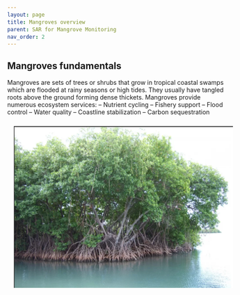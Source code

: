 ```yaml
---
layout: page
title: Mangroves overview
parent: SAR for Mangrove Monitoring
nav_order: 2
---
```


## Mangroves fundamentals

Mangroves are sets of trees or shrubs that grow in tropical coastal swamps which are flooded at rainy seasons or high tides. They usually have tangled roots above the ground forming dense thickets. Mangroves provide numerous ecosystem services:
    – Nutrient cycling
    – Fishery support
    – Flood control
    – Water quality
    – Coastline stabilization
    – Carbon sequestration

<img align="center" src="../images/sar_mangrove/01.png" hspace="15" vspace="10" width="600">


